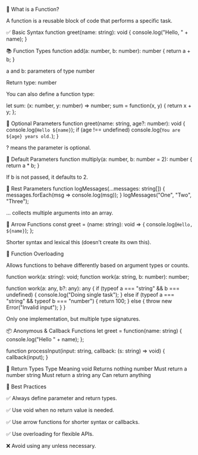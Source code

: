 🔹 What is a Function?

A function is a reusable block of code that performs a specific task.

✅ Basic Syntax
function greet(name: string): void {
  console.log("Hello, " + name);
}

📚 Function Types
function add(a: number, b: number): number {
  return a + b;
}


a and b: parameters of type number

Return type: number

You can also define a function type:

let sum: (x: number, y: number) => number;
sum = function(x, y) {
  return x + y;
};

🎯 Optional Parameters
function greet(name: string, age?: number): void {
  console.log(`Hello ${name}`);
  if (age !== undefined) console.log(`You are ${age} years old.`);
}


? means the parameter is optional.

🎯 Default Parameters
function multiply(a: number, b: number = 2): number {
  return a * b;
}


If b is not passed, it defaults to 2.

📌 Rest Parameters
function logMessages(...messages: string[]) {
  messages.forEach(msg => console.log(msg));
}
logMessages("One", "Two", "Three");


... collects multiple arguments into an array.

🚀 Arrow Functions
const greet = (name: string): void => {
  console.log(`Hello, ${name}`);
};


Shorter syntax and lexical this (doesn’t create its own this).

🔁 Function Overloading

Allows functions to behave differently based on argument types or counts.

function work(a: string): void;
function work(a: string, b: number): number;

function work(a: any, b?: any): any {
  if (typeof a === "string" && b === undefined) {
    console.log("Doing single task");
  } else if (typeof a === "string" && typeof b === "number") {
    return 100;
  } else {
    throw new Error("Invalid input");
  }
}


Only one implementation, but multiple type signatures.

📦 Anonymous & Callback Functions
let greet = function(name: string) {
  console.log("Hello " + name);
};

function processInput(input: string, callback: (s: string) => void) {
  callback(input);
}

🛑 Return Types
Type	Meaning
void	Returns nothing
number	Must return a number
string	Must return a string
any	Can return anything

🔐 Best Practices

✅ Always define parameter and return types.

✅ Use void when no return value is needed.

✅ Use arrow functions for shorter syntax or callbacks.

✅ Use overloading for flexible APIs.

❌ Avoid using any unless necessary.


